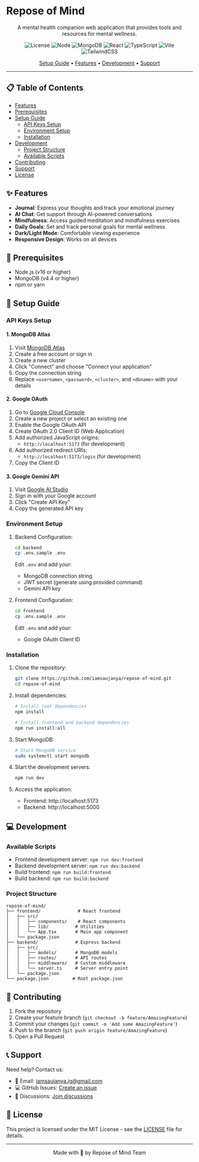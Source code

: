 # Repose of Mind

<div align="center">

A mental health companion web application that provides tools and resources for mental wellness.

![License](https://img.shields.io/badge/license-MIT-blue.svg)
![Node](https://img.shields.io/badge/node-%3E%3D16.0.0-brightgreen.svg)
![MongoDB](https://img.shields.io/badge/mongodb-%3E%3D4.4.0-green.svg)
![React](https://img.shields.io/badge/react-%5E18.2.0-blue.svg)
![TypeScript](https://img.shields.io/badge/typescript-%5E5.3.3-blue.svg)
![Vite](https://img.shields.io/badge/vite-%5E5.0.8-brightgreen.svg)
![TailwindCSS](https://img.shields.io/badge/tailwindcss-%5E3.4.16-blue.svg)

[Setup Guide](#setup-guide) • [Features](#features) • [Development](#development) • [Support](#support)

</div>

---

## 📋 Table of Contents
- [Features](#features)
- [Prerequisites](#prerequisites)
- [Setup Guide](#setup-guide)
  - [API Keys Setup](#api-keys-setup)
  - [Environment Setup](#environment-setup)
  - [Installation](#installation)
- [Development](#development)
  - [Project Structure](#project-structure)
  - [Available Scripts](#available-scripts)
- [Contributing](#contributing)
- [Support](#support)
- [License](#license)

## ✨ Features

- **Journal**: Express your thoughts and track your emotional journey
- **AI Chat**: Get support through AI-powered conversations
- **Mindfulness**: Access guided meditation and mindfulness exercises
- **Daily Goals**: Set and track personal goals for mental wellness
- **Dark/Light Mode**: Comfortable viewing experience
- **Responsive Design**: Works on all devices

## 🔧 Prerequisites

- Node.js (v16 or higher)
- MongoDB (v4.4 or higher)
- npm or yarn

## 🚀 Setup Guide

### API Keys Setup

#### 1. MongoDB Atlas
1. Visit [MongoDB Atlas](https://www.mongodb.com/cloud/atlas)
2. Create a free account or sign in
3. Create a new cluster
4. Click "Connect" and choose "Connect your application"
5. Copy the connection string
6. Replace `<username>`, `<password>`, `<cluster>`, and `<dbname>` with your details

#### 2. Google OAuth
1. Go to [Google Cloud Console](https://console.cloud.google.com)
2. Create a new project or select an existing one
3. Enable the Google OAuth API
4. Create OAuth 2.0 Client ID (Web Application)
5. Add authorized JavaScript origins:
   - `http://localhost:5173` (for development)
6. Add authorized redirect URIs:
   - `http://localhost:5173/login` (for development)
7. Copy the Client ID

#### 3. Google Gemini API
1. Visit [Google AI Studio](https://makersuite.google.com/app/apikey)
2. Sign in with your Google account
3. Click "Create API Key"
4. Copy the generated API key

### Environment Setup

1. Backend Configuration:
   ```bash
   cd backend
   cp .env.sample .env
   ```
   Edit `.env` and add your:
   - MongoDB connection string
   - JWT secret (generate using provided command)
   - Gemini API key

2. Frontend Configuration:
   ```bash
   cd frontend
   cp .env.sample .env
   ```
   Edit `.env` and add your:
   - Google OAuth Client ID

### Installation

1. Clone the repository:
   ```bash
   git clone https://github.com/iamsaujanya/repose-of-mind.git
   cd repose-of-mind
   ```

2. Install dependencies:
   ```bash
   # Install root dependencies
   npm install

   # Install frontend and backend dependencies
   npm run install:all
   ```

3. Start MongoDB:
   ```bash
   # Start MongoDB service
   sudo systemctl start mongodb
   ```

4. Start the development servers:
   ```bash
   npm run dev
   ```

5. Access the application:
   - Frontend: http://localhost:5173
   - Backend: http://localhost:5000

## 💻 Development

### Available Scripts

- Frontend development server: `npm run dev:frontend`
- Backend development server: `npm run dev:backend`
- Build frontend: `npm run build:frontend`
- Build backend: `npm run build:backend`

### Project Structure

```
repose-of-mind/
├── frontend/              # React frontend
│   ├── src/
│   │   ├── components/    # React components
│   │   ├── lib/          # Utilities
│   │   └── App.tsx       # Main app component
│   └── package.json
├── backend/              # Express backend
│   ├── src/
│   │   ├── models/       # MongoDB models
│   │   ├── routes/       # API routes
│   │   ├── middleware/   # Custom middleware
│   │   └── server.ts     # Server entry point
│   └── package.json
└── package.json         # Root package.json
```

## 🤝 Contributing

1. Fork the repository
2. Create your feature branch (`git checkout -b feature/AmazingFeature`)
3. Commit your changes (`git commit -m 'Add some AmazingFeature'`)
4. Push to the branch (`git push origin feature/AmazingFeature`)
5. Open a Pull Request

## 📞 Support

Need help? Contact us:
- 📧 Email: iamsaujanya.ig@gmail.com
- 💻 GitHub Issues: [Create an issue](https://github.com/iamsaujanya/repose-of-mind/issues)
- 💬 Discussions: [Join discussions](https://github.com/iamsaujanya/repose-of-mind/discussions)

## 📄 License

This project is licensed under the MIT License - see the [LICENSE](LICENSE) file for details.

---

<div align="center">
Made with 💖 by Repose of Mind Team
</div>
